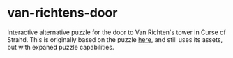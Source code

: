 # van-richtens-door
Interactive alternative puzzle for the door to Van Richten's tower in Curse of Strahd. This is originally based on the puzzle [here](https://www.dmsguild.com/product/319731/Van-Richtens-Tower--Alternative-Door-Puzzle), and still uses its assets, but with expaned puzzle capabilities.
